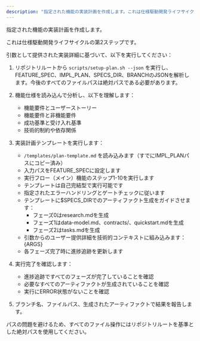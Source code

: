 ```yaml
---
description: "指定された機能の実装計画を作成します。これは仕様駆動開発ライフサイクルの第2ステップです。"
---
```


指定された機能の実装計画を作成します。

これは仕様駆動開発ライフサイクルの第2ステップです。

引数として提供された実装詳細に基づいて、以下を実行してください：

1. リポジトリルートから `scripts/setup-plan.sh --json` を実行し、FEATURE_SPEC、IMPL_PLAN、SPECS_DIR、BRANCHのJSONを解析します。今後のすべてのファイルパスは絶対パスである必要があります。
2. 機能仕様を読み込んで分析し、以下を理解します：
   - 機能要件とユーザーストーリー
   - 機能要件と非機能要件
   - 成功基準と受け入れ基準
   - 技術的制約や依存関係

3. 実装計画テンプレートを実行します：
   - `/templates/plan-template.md` を読み込みます（すでにIMPL_PLANパスにコピー済み）
   - 入力パスをFEATURE_SPECに設定します
   - 実行フロー（メイン）機能のステップ1-10を実行します
   - テンプレートは自己完結型で実行可能です
   - 指定されたエラーハンドリングとゲートチェックに従います
   - テンプレートに$SPECS_DIRでのアーティファクト生成をガイドさせます：
     * フェーズ0はresearch.mdを生成
     * フェーズ1はdata-model.md、contracts/、quickstart.mdを生成
     * フェーズ2はtasks.mdを生成
   - 引数からのユーザー提供詳細を技術的コンテキストに組み込みます：{ARGS}
   - 各フェーズ完了時に進捗追跡を更新します

4. 実行完了を確認します：
   - 進捗追跡ですべてのフェーズが完了していることを確認
   - 必要なすべてのアーティファクトが生成されていることを確認
   - 実行にERROR状態がないことを確認

5. ブランチ名、ファイルパス、生成されたアーティファクトで結果を報告します。

パスの問題を避けるため、すべてのファイル操作にはリポジトリルートを基準とした絶対パスを使用してください。
